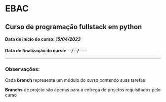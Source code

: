 # EBAC

## Curso de programação fullstack em python

#### Data de início do curso: *15/04/2023*
#### Data de finalização do curso: *--/--/----*

___
### Observações:
Cada **branch** representa um módulo do curso contendo suas tarefas

**Branchs** de projeto são apenas para a entrega de projetos requisitados pelo curso